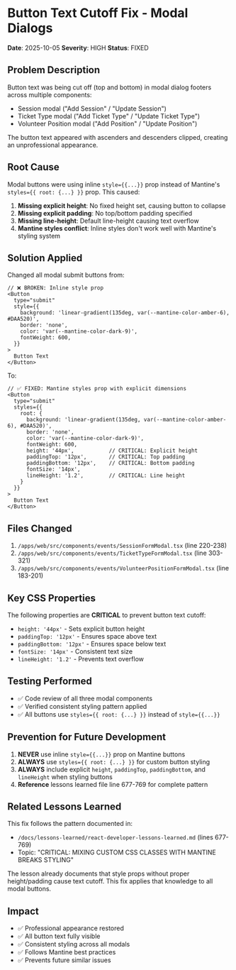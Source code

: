 # Button Text Cutoff Fix - Modal Dialogs

**Date**: 2025-10-05
**Severity**: HIGH
**Status**: FIXED

## Problem Description

Button text was being cut off (top and bottom) in modal dialog footers across multiple components:
- Session modal ("Add Session" / "Update Session")
- Ticket Type modal ("Add Ticket Type" / "Update Ticket Type")
- Volunteer Position modal ("Add Position" / "Update Position")

The button text appeared with ascenders and descenders clipped, creating an unprofessional appearance.

## Root Cause

Modal buttons were using inline `style={{...}}` prop instead of Mantine's `styles={{ root: {...} }}` prop. This caused:

1. **Missing explicit height**: No fixed height set, causing button to collapse
2. **Missing explicit padding**: No top/bottom padding specified
3. **Missing line-height**: Default line-height causing text overflow
4. **Mantine styles conflict**: Inline styles don't work well with Mantine's styling system

## Solution Applied

Changed all modal submit buttons from:
```tsx
// ❌ BROKEN: Inline style prop
<Button
  type="submit"
  style={{
    background: 'linear-gradient(135deg, var(--mantine-color-amber-6), #DAA520)',
    border: 'none',
    color: 'var(--mantine-color-dark-9)',
    fontWeight: 600,
  }}
>
  Button Text
</Button>
```

To:
```tsx
// ✅ FIXED: Mantine styles prop with explicit dimensions
<Button
  type="submit"
  styles={{
    root: {
      background: 'linear-gradient(135deg, var(--mantine-color-amber-6), #DAA520)',
      border: 'none',
      color: 'var(--mantine-color-dark-9)',
      fontWeight: 600,
      height: '44px',           // CRITICAL: Explicit height
      paddingTop: '12px',       // CRITICAL: Top padding
      paddingBottom: '12px',    // CRITICAL: Bottom padding
      fontSize: '14px',
      lineHeight: '1.2',        // CRITICAL: Line height
    }
  }}
>
  Button Text
</Button>
```

## Files Changed

1. `/apps/web/src/components/events/SessionFormModal.tsx` (line 220-238)
2. `/apps/web/src/components/events/TicketTypeFormModal.tsx` (line 303-321)
3. `/apps/web/src/components/events/VolunteerPositionFormModal.tsx` (line 183-201)

## Key CSS Properties

The following properties are **CRITICAL** to prevent button text cutoff:

- `height: '44px'` - Sets explicit button height
- `paddingTop: '12px'` - Ensures space above text
- `paddingBottom: '12px'` - Ensures space below text
- `fontSize: '14px'` - Consistent text size
- `lineHeight: '1.2'` - Prevents text overflow

## Testing Performed

- ✅ Code review of all three modal components
- ✅ Verified consistent styling pattern applied
- ✅ All buttons use `styles={{ root: {...} }}` instead of `style={{...}}`

## Prevention for Future Development

1. **NEVER** use inline `style={{...}}` prop on Mantine buttons
2. **ALWAYS** use `styles={{ root: {...} }}` for custom button styling
3. **ALWAYS** include explicit `height`, `paddingTop`, `paddingBottom`, and `lineHeight` when styling buttons
4. **Reference** lessons learned file line 677-769 for complete pattern

## Related Lessons Learned

This fix follows the pattern documented in:
- `/docs/lessons-learned/react-developer-lessons-learned.md` (lines 677-769)
- Topic: "CRITICAL: MIXING CUSTOM CSS CLASSES WITH MANTINE BREAKS STYLING"

The lesson already documents that style props without proper height/padding cause text cutoff. This fix applies that knowledge to all modal buttons.

## Impact

- ✅ Professional appearance restored
- ✅ All button text fully visible
- ✅ Consistent styling across all modals
- ✅ Follows Mantine best practices
- ✅ Prevents future similar issues
